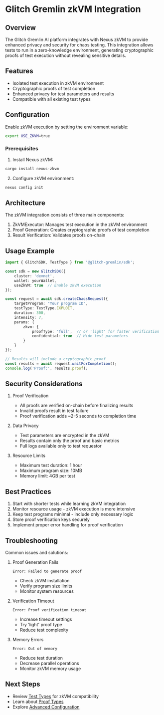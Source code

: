 # Glitch Gremlin zkVM Integration

## Overview

The Glitch Gremlin AI platform integrates with Nexus zkVM to provide enhanced privacy and security for chaos testing. This integration allows tests to run in a zero-knowledge environment, generating cryptographic proofs of test execution without revealing sensitive details.

## Features

- Isolated test execution in zkVM environment
- Cryptographic proofs of test completion
- Enhanced privacy for test parameters and results
- Compatible with all existing test types

## Configuration

Enable zkVM execution by setting the environment variable:

```bash
export USE_ZKVM=true
```

### Prerequisites

1. Install Nexus zkVM:
```bash
cargo install nexus-zkvm
```

2. Configure zkVM environment:
```bash
nexus config init
```

## Architecture

The zkVM integration consists of three main components:

1. ZkVMExecutor: Manages test execution in the zkVM environment
2. Proof Generation: Creates cryptographic proofs of test completion
3. Result Verification: Validates proofs on-chain

## Usage Example

```typescript
import { GlitchSDK, TestType } from '@glitch-gremlin/sdk';

const sdk = new GlitchSDK({
    cluster: 'devnet',
    wallet: yourWallet,
    useZkVM: true  // Enable zkVM execution
});

const request = await sdk.createChaosRequest({
    targetProgram: "Your program ID",
    testType: TestType.EXPLOIT,
    duration: 300,
    intensity: 7,
    params: {
        zkvm: {
            proofType: 'full',  // or 'light' for faster verification
            confidential: true  // Hide test parameters
        }
    }
});

// Results will include a cryptographic proof
const results = await request.waitForCompletion();
console.log('Proof:', results.proof);
```

## Security Considerations

1. Proof Verification
   - All proofs are verified on-chain before finalizing results
   - Invalid proofs result in test failure
   - Proof verification adds ~2-5 seconds to completion time

2. Data Privacy
   - Test parameters are encrypted in the zkVM
   - Results contain only the proof and basic metrics
   - Full logs available only to test requestor

3. Resource Limits
   - Maximum test duration: 1 hour
   - Maximum program size: 10MB
   - Memory limit: 4GB per test

## Best Practices

1. Start with shorter tests while learning zkVM integration
2. Monitor resource usage - zkVM execution is more intensive
3. Keep test programs minimal - include only necessary logic
4. Store proof verification keys securely
5. Implement proper error handling for proof verification

## Troubleshooting

Common issues and solutions:

1. Proof Generation Fails
   ```
   Error: Failed to generate proof
   ```
   - Check zkVM installation
   - Verify program size limits
   - Monitor system resources

2. Verification Timeout
   ```
   Error: Proof verification timeout
   ```
   - Increase timeout settings
   - Try 'light' proof type
   - Reduce test complexity

3. Memory Errors
   ```
   Error: Out of memory
   ```
   - Reduce test duration
   - Decrease parallel operations
   - Monitor zkVM memory usage

## Next Steps

- Review [Test Types](./test-types.md) for zkVM compatibility
- Learn about [Proof Types](./proof-types.md)
- Explore [Advanced Configuration](./advanced-config.md)
